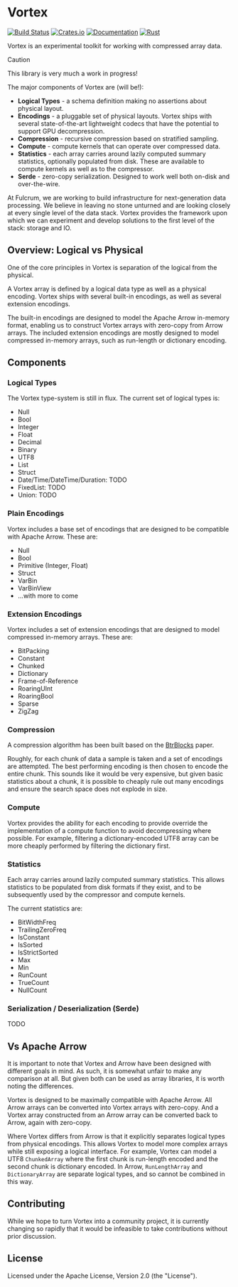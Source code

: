 # Vortex

[![Build Status](https://github.com/fulcrum-so/vortex/actions/workflows/rust.yml/badge.svg)](https://github.com/fulcrum-so/vortex/actions)
[![Crates.io](https://img.shields.io/crates/v/vortex-array.svg)](https://crates.io/crates/vortex-array)
[![Documentation](https://docs.rs/vortex-rs/badge.svg)](https://docs.rs/vortex-array)
[![Rust](https://img.shields.io/badge/rust-1.76.0%2B-blue.svg?maxAge=3600)](https://github.com/fulcrum-so/vortex)

Vortex is an experimental toolkit for working with compressed array data.

> [!CAUTION]
> This library is very much a work in progress!

The major components of Vortex are (will be!):

* **Logical Types** - a schema definition making no assertions about physical layout.
* **Encodings** - a pluggable set of physical layouts. Vortex ships with several state-of-the-art lightweight codecs
  that have the potential to support GPU decompression.
* **Compression** - recursive compression based on stratified sampling.
* **Compute** - compute kernels that can operate over compressed data.
* **Statistics** - each array carries around lazily computed summary statistics, optionally populated from disk. These
  are available to compute kernels as well as to the compressor.
* **Serde** - zero-copy serialization. Designed to work well both on-disk and over-the-wire.

At Fulcrum, we are working to build infrastructure for next-generation data processing. We believe in leaving no stone
unturned and are looking closely at every single level of the data stack.
Vortex provides the framework upon which we can experiment and develop solutions to the first level of the stack:
storage and IO.

## Overview: Logical vs Physical

One of the core principles in Vortex is separation of the logical from the physical.

A Vortex array is defined by a logical data type as well as a physical encoding. Vortex ships with several built-in
encodings, as well as several extension encodings.

The built-in encodings are designed to model the Apache Arrow in-memory format, enabling us to construct Vortex arrays
with zero-copy from Arrow arrays.
The included extension encodings are mostly designed to model compressed in-memory arrays, such as run-length or
dictionary encoding.

## Components

### Logical Types

The Vortex type-system is still in flux. The current set of logical types is:

* Null
* Bool
* Integer
* Float
* Decimal
* Binary
* UTF8
* List
* Struct
* Date/Time/DateTime/Duration: TODO
* FixedList: TODO
* Union: TODO

### Plain Encodings

Vortex includes a base set of encodings that are designed to be compatible with Apache Arrow. These are:

* Null
* Bool
* Primitive (Integer, Float)
* Struct
* VarBin
* VarBinView
* ...with more to come

### Extension Encodings

Vortex includes a set of extension encodings that are designed to model compressed in-memory arrays. These are:

* BitPacking
* Constant
* Chunked
* Dictionary
* Frame-of-Reference
* RoaringUInt
* RoaringBool
* Sparse
* ZigZag

### Compression

A compression algorithm has been built based on
the [BtrBlocks](https://www.cs.cit.tum.de/fileadmin/w00cfj/dis/papers/btrblocks.pdf) paper.

Roughly, for each chunk of data a sample is taken and a set of encodings are attempted. The best performing encoding
is then chosen to encode the entire chunk. This sounds like it would be very expensive, but given basic statistics
about a chunk, it is possible to cheaply rule out many encodings and ensure the search space does not explode in size.

### Compute

Vortex provides the ability for each encoding to provide override the implementation of a compute function to avoid
decompressing where possible. For example, filtering a dictionary-encoded UTF8 array can be more cheaply performed by
filtering the dictionary first.

### Statistics

Each array carries around lazily computed summary statistics. This allows statistics to be populated from disk formats
if they exist, and to be subsequently used by the compressor and compute kernels.

The current statistics are:

* BitWidthFreq
* TrailingZeroFreq
* IsConstant
* IsSorted
* IsStrictSorted
* Max
* Min
* RunCount
* TrueCount
* NullCount

### Serialization / Deserialization (Serde)

TODO

## Vs Apache Arrow

It is important to note that Vortex and Arrow have been designed with different goals in mind. As such, it is somewhat
unfair to make any comparison at all. But given both can be used as array libraries, it is worth noting the differences.

Vortex is designed to be maximally compatible with Apache Arrow. All Arrow arrays can be converted into Vortex arrays
with zero-copy. And a Vortex array constructed from an Arrow array can be converted back to Arrow, again with zero-copy.

Where Vortex differs from Arrow is that it explicitly separates logical types from physical encodings. This allows
Vortex to model more complex arrays while still exposing a logical interface. For example, Vortex can model a UTF8
`ChunkedArray` where the first chunk is run-length encoded and the second chunk is dictionary encoded.
In Arrow, `RunLengthArray` and `DictionaryArray` are separate logical types, and so cannot be combined in this way.

## Contributing

While we hope to turn Vortex into a community project, it is currently changing so rapidly that it would be infeasible
to take contributions without prior discussion.

## License

Licensed under the Apache License, Version 2.0 (the "License").